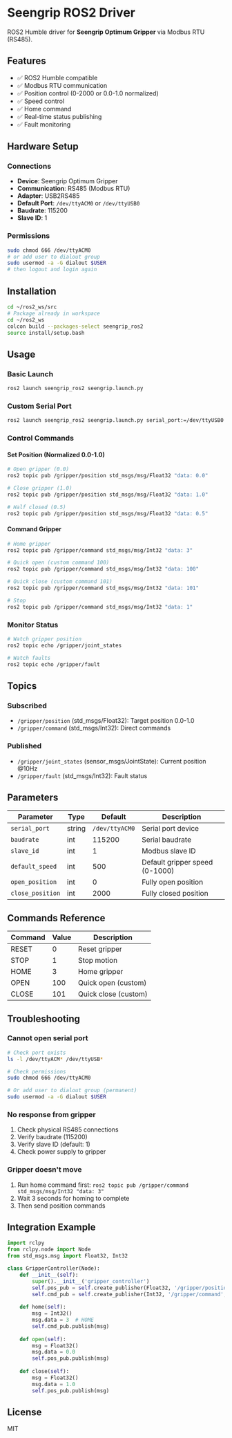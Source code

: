 # Seengrip ROS2 Driver

ROS2 Humble driver for **Seengrip Optimum Gripper** via Modbus RTU (RS485).

## Features

- ✅ ROS2 Humble compatible
- ✅ Modbus RTU communication
- ✅ Position control (0-2000 or 0.0-1.0 normalized)
- ✅ Speed control
- ✅ Home command
- ✅ Real-time status publishing
- ✅ Fault monitoring

## Hardware Setup

### Connections
- **Device**: Seengrip Optimum Gripper
- **Communication**: RS485 (Modbus RTU)
- **Adapter**: USB2RS485
- **Default Port**: `/dev/ttyACM0` or `/dev/ttyUSB0`
- **Baudrate**: 115200
- **Slave ID**: 1

### Permissions
```bash
sudo chmod 666 /dev/ttyACM0
# or add user to dialout group
sudo usermod -a -G dialout $USER
# then logout and login again
```

## Installation

```bash
cd ~/ros2_ws/src
# Package already in workspace
cd ~/ros2_ws
colcon build --packages-select seengrip_ros2
source install/setup.bash
```

## Usage

### Basic Launch

```bash
ros2 launch seengrip_ros2 seengrip.launch.py
```

### Custom Serial Port

```bash
ros2 launch seengrip_ros2 seengrip.launch.py serial_port:=/dev/ttyUSB0
```

### Control Commands

#### Set Position (Normalized 0.0-1.0)
```bash
# Open gripper (0.0)
ros2 topic pub /gripper/position std_msgs/msg/Float32 "data: 0.0"

# Close gripper (1.0)
ros2 topic pub /gripper/position std_msgs/msg/Float32 "data: 1.0"

# Half closed (0.5)
ros2 topic pub /gripper/position std_msgs/msg/Float32 "data: 0.5"
```

#### Command Gripper
```bash
# Home gripper
ros2 topic pub /gripper/command std_msgs/msg/Int32 "data: 3"

# Quick open (custom command 100)
ros2 topic pub /gripper/command std_msgs/msg/Int32 "data: 100"

# Quick close (custom command 101)
ros2 topic pub /gripper/command std_msgs/msg/Int32 "data: 101"

# Stop
ros2 topic pub /gripper/command std_msgs/msg/Int32 "data: 1"
```

### Monitor Status

```bash
# Watch gripper position
ros2 topic echo /gripper/joint_states

# Watch faults
ros2 topic echo /gripper/fault
```

## Topics

### Subscribed
- `/gripper/position` (std_msgs/Float32): Target position 0.0-1.0
- `/gripper/command` (std_msgs/Int32): Direct commands

### Published
- `/gripper/joint_states` (sensor_msgs/JointState): Current position @10Hz
- `/gripper/fault` (std_msgs/Int32): Fault status

## Parameters

| Parameter | Type | Default | Description |
|-----------|------|---------|-------------|
| `serial_port` | string | `/dev/ttyACM0` | Serial port device |
| `baudrate` | int | 115200 | Serial baudrate |
| `slave_id` | int | 1 | Modbus slave ID |
| `default_speed` | int | 500 | Default gripper speed (0-1000) |
| `open_position` | int | 0 | Fully open position |
| `close_position` | int | 2000 | Fully closed position |

## Commands Reference

| Command | Value | Description |
|---------|-------|-------------|
| RESET | 0 | Reset gripper |
| STOP | 1 | Stop motion |
| HOME | 3 | Home gripper |
| OPEN | 100 | Quick open (custom) |
| CLOSE | 101 | Quick close (custom) |

## Troubleshooting

### Cannot open serial port
```bash
# Check port exists
ls -l /dev/ttyACM* /dev/ttyUSB*

# Check permissions
sudo chmod 666 /dev/ttyACM0

# Or add user to dialout group (permanent)
sudo usermod -a -G dialout $USER
```

### No response from gripper
1. Check physical RS485 connections
2. Verify baudrate (115200)
3. Verify slave ID (default: 1)
4. Check power supply to gripper

### Gripper doesn't move
1. Run home command first: `ros2 topic pub /gripper/command std_msgs/msg/Int32 "data: 3"`
2. Wait 3 seconds for homing to complete
3. Then send position commands

## Integration Example

```python
import rclpy
from rclpy.node import Node
from std_msgs.msg import Float32, Int32

class GripperController(Node):
    def __init__(self):
        super().__init__('gripper_controller')
        self.pos_pub = self.create_publisher(Float32, '/gripper/position', 10)
        self.cmd_pub = self.create_publisher(Int32, '/gripper/command', 10)
    
    def home(self):
        msg = Int32()
        msg.data = 3  # HOME
        self.cmd_pub.publish(msg)
    
    def open(self):
        msg = Float32()
        msg.data = 0.0
        self.pos_pub.publish(msg)
    
    def close(self):
        msg = Float32()
        msg.data = 1.0
        self.pos_pub.publish(msg)
```

## License

MIT
